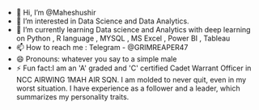 - 👋 Hi, I’m @Maheshushir
- 👀 I’m interested in Data Science and Data Analytics. 
- 🌱 I’m currently learning Data science and Analytics with deep learning on Python , R language , MYSQL , MS Excel , Power BI , Tableau 
- 📫 How to reach me : Telegram - @GRIMREAPER47
- 😄 Pronouns: whatever you say to a simple male 
- ⚡ Fun fact:I am an 'A' graded and 'C' certified Cadet Warrant Officer in NCC AIRWING 1MAH AIR SQN. I am molded to never quit, even in my worst situation. I have experience as a follower and a leader, which summarizes my personality traits.

<!---
Maheshushir/Maheshushir is a ✨ special ✨ repository because its `README.md` (this file) appears on your GitHub profile.
You can click the Preview link to take a look at your changes.
--->
